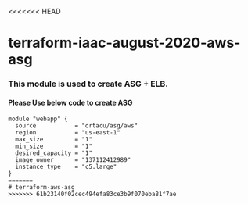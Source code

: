 <<<<<<< HEAD
# terraform-iaac-august-2020-aws-asg
###  This module is used to create ASG +  ELB. 
####  Please Use below code to create ASG

```
module "webapp" {
  source           = "ortacu/asg/aws"
  region           = "us-east-1"
  max_size         = "1"
  min_size         = "1"
  desired_capacity = "1"
  image_owner      = "137112412989"
  instance_type    = "c5.large"
}
=======
# terraform-aws-asg
>>>>>>> 61b23140f02cec494efa83ce3b9f070eba81f7ae
